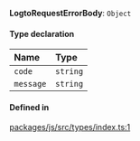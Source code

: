 **LogtoRequestErrorBody**: `Object`

#### Type declaration

| Name      | Type     |
| :-------- | :------- |
| `code`    | `string` |
| `message` | `string` |

#### Defined in

[packages/js/src/types/index.ts:1](https://github.com/logto-io/js/blob/f0f78e6/packages/js/src/types/index.ts#L1)
